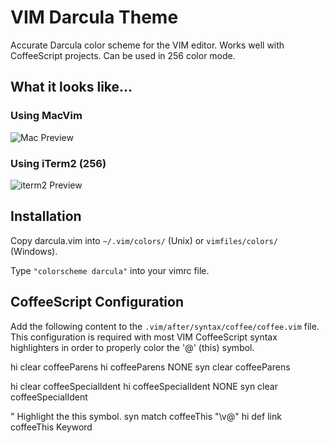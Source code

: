 # VIM Darcula Theme

Accurate Darcula color scheme for the VIM editor.  Works well with CoffeeScript projects.  Can be used in 256 color mode.

## What it looks like...

### Using MacVim

![Mac Preview](https://raw.githubusercontent.com/blueshirts/darcula/master/images/darcula1.png)

### Using iTerm2 (256)

![iterm2 Preview](https://raw.githubusercontent.com/blueshirts/darcula/master/images/darcula2.png)

## Installation

Copy darcula.vim into `~/.vim/colors/` (Unix) or `vimfiles/colors/` (Windows).

Type `"colorscheme darcula"` into your vimrc file.

## CoffeeScript Configuration

Add the following content to the `.vim/after/syntax/coffee/coffee.vim` file.  This configuration is required with most
VIM CoffeeScript syntax highlighters in order to properly color the '@' (this) symbol.

   hi clear coffeeParens
   hi coffeeParens NONE
   syn clear coffeeParens

   hi clear coffeeSpecialIdent
   hi coffeeSpecialIdent NONE
   syn clear coffeeSpecialIdent

   " Highlight the this symbol.
   syn match coffeeThis "\v\@"
   hi def link coffeeThis Keyword
